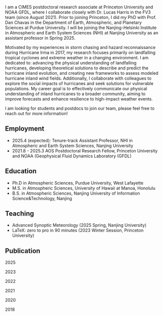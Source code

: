 
I am a CIMES postdoctoral research associate at Princeton University and NOAA GFDL, where I collaborate closely with Dr. Lucas Harris in the FV3 team (since August 2021). Prior to joining Princeton, I did my PhD with Prof. Dan Chavas in the Department of Earth, Atmospheric, and Planetary Sciences at Purdue University. I will be joining the Nanjing-Helsinki Institute in Atmospheric and Earth System Sciences (NHI) at Nanjing University as an assistant professor in Spring 2025.

Motivated by my experiences in storm chasing and hazard reconnaissance during Hurricane Irma in 2017, my research focuses primarily on landfalling tropical cyclones and extreme weather in a changing environment. I am dedicated to: advancing the physical understanding of landfalling hurricanes, developing theoretical solutions to describe and predict the hurricane inland evolution, and creating new frameworks to assess modeled hurricane inland wind fields. Additionally, I collaborate with colleagues to explore the social impacts of hurricanes and seek solutions for vulnerable populations. My career goal is to effectively communicate our physical understanding of inland hurricanes to a broader community, aiming to improve forecasts and enhance resilience to high-impact weather events.

I am looking for students and postdocs to join our team, please feel free to reach out for more information!

Employment
------
* 2025.4 (expected): Tenure-track Assistant Professor, NHI in Atmospheric and Earth System Sciences, Nanjing University
* 2021.8 - 2025.3 AOS Postdoctoral Research Fellow, Princeton University and NOAA (Geophysical Fluid Dynamics Laboratory (GFDL) 

Education
------
* Ph.D in Atmospheric Sciences, Purdue University, West Lafayette
* M.S. in Atmospheric Sciences, University of Hawaii at Manoa, Honolulu
* B.S. in Atmospheric Sciences, Nanjing University of Information Science&Technology, Nanjing

Teaching
------
* Advanced Synoptic Meteorology (2025 Spring, Nanjing University)
* LaTeX: zero to pro in 90 minutes (2023 Winter Session, Princeton University)

Publication
------
2025

2023

2022

2021

2020

2018


 
